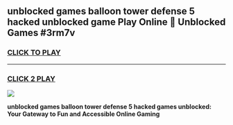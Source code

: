 
## unblocked games balloon tower defense 5 hacked unblocked game Play Online 👋 Unblocked Games #3rm7v
<h3>
<a href="https://premium.freeplayer.one?title=unblocked_games_balloon_tower_defense_5_hacked&ref=21F">CLICK TO PLAY</a></h3>
<hr>

<h3>
<a href="https://premium.freeplayer.one?title=unblocked_games_balloon_tower_defense_5_hacked&ref=21F">CLICK 2 PLAY</a>
  
</h3>

<a href="https://premium.freeplayer.one?title=unblocked_games_balloon_tower_defense_5_hacked&ref=21F/"><img src="https://clearcache.store/games.png"></a>


**unblocked games balloon tower defense 5 hacked games unblocked: Your Gateway to Fun and Accessible Online Gaming**
